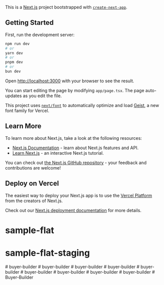 This is a [Next.js](https://nextjs.org) project bootstrapped with [`create-next-app`](https://nextjs.org/docs/app/api-reference/cli/create-next-app).

## Getting Started

First, run the development server:

```bash
npm run dev
# or
yarn dev
# or
pnpm dev
# or
bun dev
```

Open [http://localhost:3000](http://localhost:3000) with your browser to see the result.

You can start editing the page by modifying `app/page.tsx`. The page auto-updates as you edit the file.

This project uses [`next/font`](https://nextjs.org/docs/app/building-your-application/optimizing/fonts) to automatically optimize and load [Geist](https://vercel.com/font), a new font family for Vercel.

## Learn More

To learn more about Next.js, take a look at the following resources:

- [Next.js Documentation](https://nextjs.org/docs) - learn about Next.js features and API.
- [Learn Next.js](https://nextjs.org/learn) - an interactive Next.js tutorial.

You can check out [the Next.js GitHub repository](https://github.com/vercel/next.js) - your feedback and contributions are welcome!

## Deploy on Vercel

The easiest way to deploy your Next.js app is to use the [Vercel Platform](https://vercel.com/new?utm_medium=default-template&filter=next.js&utm_source=create-next-app&utm_campaign=create-next-app-readme) from the creators of Next.js.

Check out our [Next.js deployment documentation](https://nextjs.org/docs/app/building-your-application/deploying) for more details.
# sample-flat
# sample-flat-staging
#   b u y e r - b u i l d e r  
 #   b u y e r - b u i l d e r  
 #   b u y e r - b u i l d e r  
 #   b u y e r - b u i l d e r  
 #   b u y e r - b u i l d e r  
 #   b u y e r - b u i l d e r  
 #   b u y e r - b u i l d e r  
 #   b u y e r - b u i l d e r  
 #   b u y e r - b u i l d e r  
 #   B u y e r - B u i l d e r  
 